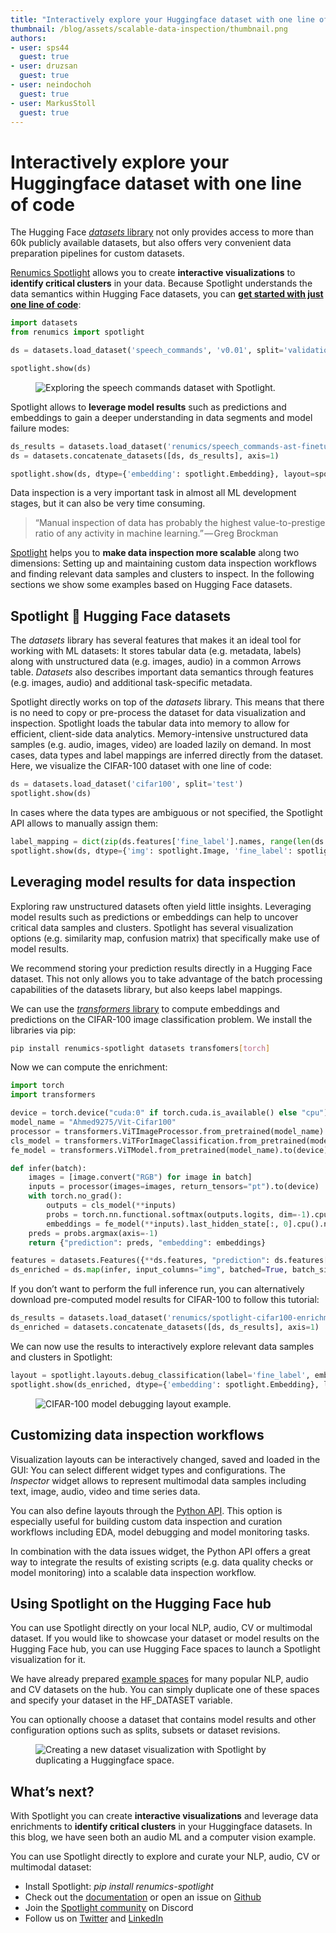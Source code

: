```yaml
---
title: "Interactively explore your Huggingface dataset with one line of code"
thumbnail: /blog/assets/scalable-data-inspection/thumbnail.png
authors:
- user: sps44
  guest: true
- user: druzsan
  guest: true
- user: neindochoh
  guest: true
- user: MarkusStoll
  guest: true
---
```



# Interactively explore your Huggingface dataset with one line of code

The Hugging Face [*datasets* library](https://huggingface.co/docs/datasets/index) not only provides access to more than 60k publicly available datasets, but also offers very convenient data preparation pipelines for custom datasets.

[Renumics Spotlight](https://github.com/Renumics/spotlight) allows you to create **interactive visualizations** to **identify critical clusters** in your data. Because Spotlight understands the data semantics within Hugging Face datasets, you can **[get started with just one line of code](https://renumics.com/docs)**:

```python
import datasets
from renumics import spotlight

ds = datasets.load_dataset('speech_commands', 'v0.01', split='validation')

spotlight.show(ds)
```

<figure class="image text-center">
  <img src="https://huggingface.co/datasets/huggingface/documentation-images/resolve/main/blog/scalable-data-inspection/speech_commands_vis.gif" alt="Exploring the speech commands dataset with Spotlight.">
</figure> 

Spotlight allows to **leverage model results** such as predictions and embeddings to gain a deeper understanding in data segments and model failure modes:

```python
ds_results = datasets.load_dataset('renumics/speech_commands-ast-finetuned-results', 'v0.01', split='validation')
ds = datasets.concatenate_datasets([ds, ds_results], axis=1)

spotlight.show(ds, dtype={'embedding': spotlight.Embedding}, layout=spotlight.layouts.debug_classification(embedding='embedding', inspect={'audio': spotlight.dtypes.audio_dtype}))
```

Data inspection is a very important task in almost all ML development stages, but it can also be very time consuming.

> “Manual inspection of data has probably the highest value-to-prestige ratio of any activity in machine learning.” — Greg Brockman
> 

[Spotlight](https://renumics.com/docs) helps you to **make data inspection more scalable** along two dimensions: Setting up and maintaining custom data inspection workflows and finding relevant data samples and clusters to inspect. In the following sections we show some examples based on Hugging Face datasets.

## Spotlight 🤝 Hugging Face datasets

The *datasets* library has several features that makes it an ideal tool for working with ML datasets: It stores tabular data (e.g. metadata, labels) along with unstructured data (e.g. images, audio) in a common Arrows table. *Datasets* also describes important data semantics through features (e.g. images, audio) and additional task-specific metadata.

Spotlight directly works on top of the *datasets* library. This means that there is no need to copy or pre-process the dataset for data visualization and inspection. Spotlight loads the tabular data into memory to allow for efficient, client-side data analytics. Memory-intensive unstructured data samples (e.g. audio, images, video) are loaded lazily on demand. In most cases, data types and label mappings are inferred directly from the dataset. Here, we visualize the CIFAR-100 dataset with one line of code:

```python
ds = datasets.load_dataset('cifar100', split='test')
spotlight.show(ds)
```

In cases where the data types are ambiguous or not specified, the Spotlight API allows to manually assign them:

```python
label_mapping = dict(zip(ds.features['fine_label'].names, range(len(ds.features['fine_label'].names))))
spotlight.show(ds, dtype={'img': spotlight.Image, 'fine_label': spotlight.dtypes.CategoryDType(categories=label_mapping)})
```

## **Leveraging model results for data inspection**

Exploring raw unstructured datasets often yield little insights. Leveraging model results such as predictions or embeddings can help to uncover critical data samples and clusters. Spotlight has several visualization options (e.g. similarity map, confusion matrix) that specifically make use of model results.

We recommend storing your prediction results directly in a Hugging Face dataset. This not only allows you to take advantage of the batch processing capabilities of the datasets library, but also keeps label mappings.

We can use the [*transformers* library](https://huggingface.co/docs/transformers) to compute embeddings and predictions on the CIFAR-100 image classification problem. We install the libraries via pip:

```bash
pip install renumics-spotlight datasets transfomers[torch]
```

Now we can compute the enrichment:


```python
import torch
import transformers

device = torch.device("cuda:0" if torch.cuda.is_available() else "cpu")
model_name = "Ahmed9275/Vit-Cifar100"
processor = transformers.ViTImageProcessor.from_pretrained(model_name)
cls_model = transformers.ViTForImageClassification.from_pretrained(model_name).to(device)
fe_model = transformers.ViTModel.from_pretrained(model_name).to(device)

def infer(batch):
    images = [image.convert("RGB") for image in batch]
    inputs = processor(images=images, return_tensors="pt").to(device)
    with torch.no_grad():
        outputs = cls_model(**inputs)
        probs = torch.nn.functional.softmax(outputs.logits, dim=-1).cpu().numpy()
        embeddings = fe_model(**inputs).last_hidden_state[:, 0].cpu().numpy()
    preds = probs.argmax(axis=-1)
    return {"prediction": preds, "embedding": embeddings}

features = datasets.Features({**ds.features, "prediction": ds.features["fine_label"], "embedding": datasets.Sequence(feature=datasets.Value("float32"), length=768)})
ds_enriched = ds.map(infer, input_columns="img", batched=True, batch_size=2, features=features)
```

If you don’t want to perform the full inference run, you can alternatively download pre-computed model results for CIFAR-100 to follow this tutorial:

```python
ds_results = datasets.load_dataset('renumics/spotlight-cifar100-enrichment', split='test')
ds_enriched = datasets.concatenate_datasets([ds, ds_results], axis=1)
```

We can now use the results to interactively explore relevant data samples and clusters in Spotlight:

```python
layout = spotlight.layouts.debug_classification(label='fine_label', embedding='embedding', inspect={'img': spotlight.dtypes.image_dtype})
spotlight.show(ds_enriched, dtype={'embedding': spotlight.Embedding}, layout=layout)
```

<figure class="image text-center">
  <img src="https://huggingface.co/datasets/huggingface/documentation-images/resolve/main/blog/scalable-data-inspection/cifar-100-model-debugging.png" alt="CIFAR-100 model debugging layout example.">
</figure> 


## Customizing data inspection workflows

Visualization layouts can be interactively changed, saved and loaded in the GUI: You can select different widget types and configurations. The *Inspector* widget allows to represent multimodal data samples including text, image, audio, video and time series data.

You can also define layouts through the [Python API](https://renumics.com/api/spotlight/). This option is especially useful for building custom data inspection and curation workflows including EDA, model debugging and model monitoring tasks.

In combination with the data issues widget, the Python API offers a great way to integrate the results of existing scripts (e.g. data quality checks or model monitoring) into a scalable data inspection workflow.

## Using Spotlight on the Hugging Face hub

You can use Spotlight directly on your local NLP, audio, CV or multimodal dataset. If you would like to showcase your dataset or model results on the Hugging Face hub, you can use Hugging Face spaces to launch a Spotlight visualization for it.

We have already prepared [example spaces](https://huggingface.co/renumics) for many popular NLP, audio and CV datasets on the hub. You can simply duplicate one of these spaces and specify your dataset in the HF_DATASET variable.

You can optionally choose a dataset that contains model results and other configuration options such as splits, subsets or dataset revisions.

<figure class="image text-center">
  <img src="https://huggingface.co/datasets/huggingface/documentation-images/resolve/main/blog/scalable-data-inspection/space_duplication_annotated.png" alt="Creating a new dataset visualization with Spotlight by duplicating a Huggingface space.">
</figure> 


## What’s next?

With Spotlight you can create **interactive visualizations** and leverage data enrichments to **identify critical clusters** in your Huggingface datasets. In this blog, we have seen both an audio ML and a computer vision example.

You can use Spotlight directly to explore and curate your NLP, audio, CV or multimodal dataset:

- Install Spotlight: *pip install renumics-spotlight*
- Check out the [documentation](https://renumics.com/docs) or open an issue on [Github](https://github.com/Renumics/spotlight)
- Join the [Spotlight community](https://discord.gg/VAQdFCU5YD) on Discord
- Follow us on [Twitter](https://twitter.com/renumics) and [LinkedIn](https://www.linkedin.com/company/renumics)